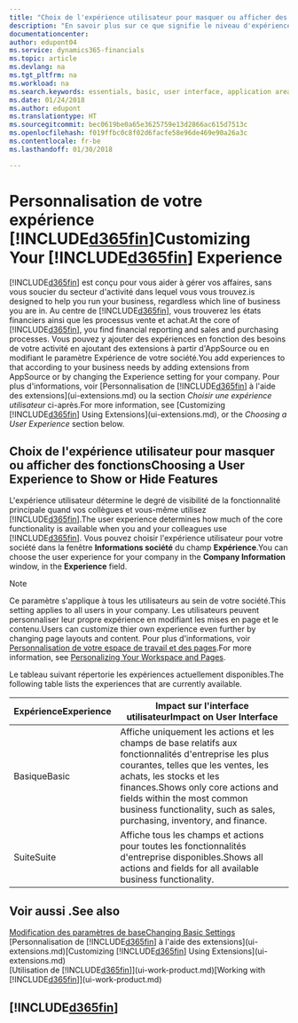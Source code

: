 ```yaml
---
title: "Choix de l'expérience utilisateur pour masquer ou afficher des fonctions avancées | Microsoft Docs"
description: "En savoir plus sur ce que signifie le niveau d'expérience Basic et Essentiels pour l'interface utilisateur, les domaines d'application, et votre société."
documentationcenter: 
author: edupont04
ms.service: dynamics365-financials
ms.topic: article
ms.devlang: na
ms.tgt_pltfrm: na
ms.workload: na
ms.search.keywords: essentials, basic, user interface, application area, experience
ms.date: 01/24/2018
ms.author: edupont
ms.translationtype: HT
ms.sourcegitcommit: bec0619be0a65e3625759e13d2866ac615d7513c
ms.openlocfilehash: f019ffbc0c8f02d6facfe58e96de469e90a26a3c
ms.contentlocale: fr-be
ms.lasthandoff: 01/30/2018

---
```

# <a name="customizing-your-included365finincludesd365finmdmd-experience"></a><span data-ttu-id="9d541-103">Personnalisation de votre expérience [!INCLUDE[d365fin](includes/d365fin_md.md)]</span><span class="sxs-lookup"><span data-stu-id="9d541-103">Customizing Your [!INCLUDE[d365fin](includes/d365fin_md.md)] Experience</span></span>
[!INCLUDE[d365fin](includes/d365fin_md.md)] <span data-ttu-id="9d541-104">est conçu pour vous aider à gérer vos affaires, sans vous soucier du secteur d'activité dans lequel vous vous trouvez.</span><span class="sxs-lookup"><span data-stu-id="9d541-104">is designed to help you run your business, regardless which line of business you are in.</span></span> <span data-ttu-id="9d541-105">Au centre de [!INCLUDE[d365fin](includes/d365fin_md.md)], vous trouverez les états financiers ainsi que les processus vente et achat.</span><span class="sxs-lookup"><span data-stu-id="9d541-105">At the core of [!INCLUDE[d365fin](includes/d365fin_md.md)], you find financial reporting and sales and purchasing processes.</span></span> <span data-ttu-id="9d541-106">Vous pouvez y ajouter des expériences en fonction des besoins de votre activité en ajoutant des extensions à partir d'AppSource ou en modifiant le paramètre Expérience de votre société.</span><span class="sxs-lookup"><span data-stu-id="9d541-106">You add experiences to that according to your business needs by adding extensions from AppSource or by changing the Experience setting for your company.</span></span> <span data-ttu-id="9d541-107">Pour plus d'informations, voir [Personnalisation de [!INCLUDE[d365fin](includes/d365fin_md.md)] à l'aide des extensions](ui-extensions.md) ou la section *Choisir une expérience utilisateur* ci-après.</span><span class="sxs-lookup"><span data-stu-id="9d541-107">For more information, see [Customizing [!INCLUDE[d365fin](includes/d365fin_md.md)] Using Extensions](ui-extensions.md), or the *Choosing a User Experience* section below.</span></span>

## <a name="choosing-a-user-experience-to-show-or-hide-features"></a><span data-ttu-id="9d541-108">Choix de l'expérience utilisateur pour masquer ou afficher des fonctions</span><span class="sxs-lookup"><span data-stu-id="9d541-108">Choosing a User Experience to Show or Hide Features</span></span>
<span data-ttu-id="9d541-109">L'expérience utilisateur détermine le degré de visibilité de la fonctionnalité principale quand vos collègues et vous-même utilisez [!INCLUDE[d365fin](includes/d365fin_md.md)].</span><span class="sxs-lookup"><span data-stu-id="9d541-109">The user experience determines how much of the core functionality is available when you and your colleagues use [!INCLUDE[d365fin](includes/d365fin_md.md)].</span></span> <span data-ttu-id="9d541-110">Vous pouvez choisir l'expérience utilisateur pour votre société dans la fenêtre **Informations société** du champ **Expérience**.</span><span class="sxs-lookup"><span data-stu-id="9d541-110">You can choose the user experience for your company in the **Company Information** window, in the **Experience** field.</span></span>
  
> [!NOTE]  
> <span data-ttu-id="9d541-111">Ce paramètre s'applique à tous les utilisateurs au sein de votre société.</span><span class="sxs-lookup"><span data-stu-id="9d541-111">This setting applies to all users in your company.</span></span> <span data-ttu-id="9d541-112">Les utilisateurs peuvent personnaliser leur propre expérience en modifiant les mises en page et le contenu.</span><span class="sxs-lookup"><span data-stu-id="9d541-112">Users can customize thier own experience even further by changing page layouts and content.</span></span> <span data-ttu-id="9d541-113">Pour plus d'informations, voir [Personnalisation de votre espace de travail et des pages](ui-personalization-user.md).</span><span class="sxs-lookup"><span data-stu-id="9d541-113">For more information, see [Personalizing Your Workspace and Pages](ui-personalization-user.md).</span></span>  
  
<span data-ttu-id="9d541-114">Le tableau suivant répertorie les expériences actuellement disponibles.</span><span class="sxs-lookup"><span data-stu-id="9d541-114">The following table lists the experiences that are currently available.</span></span>

| <span data-ttu-id="9d541-115">Expérience</span><span class="sxs-lookup"><span data-stu-id="9d541-115">Experience</span></span> | <span data-ttu-id="9d541-116">Impact sur l'interface utilisateur</span><span class="sxs-lookup"><span data-stu-id="9d541-116">Impact on User Interface</span></span> |
| --- | --- |
| <span data-ttu-id="9d541-117">Basique</span><span class="sxs-lookup"><span data-stu-id="9d541-117">Basic</span></span> |<span data-ttu-id="9d541-118">Affiche uniquement les actions et les champs de base relatifs aux fonctionnalités d'entreprise les plus courantes, telles que les ventes, les achats, les stocks et les finances.</span><span class="sxs-lookup"><span data-stu-id="9d541-118">Shows only core actions and fields within the most common business functionality, such as sales, purchasing, inventory, and finance.</span></span> |
| <span data-ttu-id="9d541-119">Suite</span><span class="sxs-lookup"><span data-stu-id="9d541-119">Suite</span></span> |<span data-ttu-id="9d541-120">Affiche tous les champs et actions pour toutes les fonctionnalités d'entreprise disponibles.</span><span class="sxs-lookup"><span data-stu-id="9d541-120">Shows all actions and fields for all available business functionality.</span></span>|

## <a name="see-also"></a><span data-ttu-id="9d541-121">Voir aussi .</span><span class="sxs-lookup"><span data-stu-id="9d541-121">See also</span></span>
[<span data-ttu-id="9d541-122">Modification des paramètres de base</span><span class="sxs-lookup"><span data-stu-id="9d541-122">Changing Basic Settings</span></span>](ui-change-basic-settings.md)  
<span data-ttu-id="9d541-123">[Personnalisation de [!INCLUDE[d365fin](includes/d365fin_md.md)] à l'aide des extensions](ui-extensions.md)</span><span class="sxs-lookup"><span data-stu-id="9d541-123">[Customizing [!INCLUDE[d365fin](includes/d365fin_md.md)] Using Extensions](ui-extensions.md)</span></span>  
<span data-ttu-id="9d541-124">[Utilisation de [!INCLUDE[d365fin](includes/d365fin_md.md)]](ui-work-product.md)</span><span class="sxs-lookup"><span data-stu-id="9d541-124">[Working with [!INCLUDE[d365fin](includes/d365fin_md.md)]](ui-work-product.md)</span></span>

## [!INCLUDE[d365fin](includes/free_trial_md.md)]

